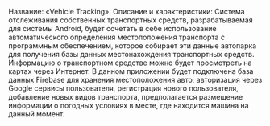 Название: «Vehicle Tracking».
Описание и характеристики: Система отслеживания собственных транспортных средств, разрабатываемая для системы Android, будет сочетать в себе использование автоматического определения местоположения транспорта с программным обеспечением, которое собирает эти данные автопарка для получения базы данных местонахождения транспортных средств. Информацию о транспортном средстве можно будет просмотреть на картах через Интернет. 
В данном приложении будет подключена база данных Firebase для хранения местоположения авто, авторизация через Google сервисы пользователя, регистрация нового пользователя, добавление новых видов транспорта, предполагается размещение информации о погодных условиях в месте, где находится машина на данный момент.  
